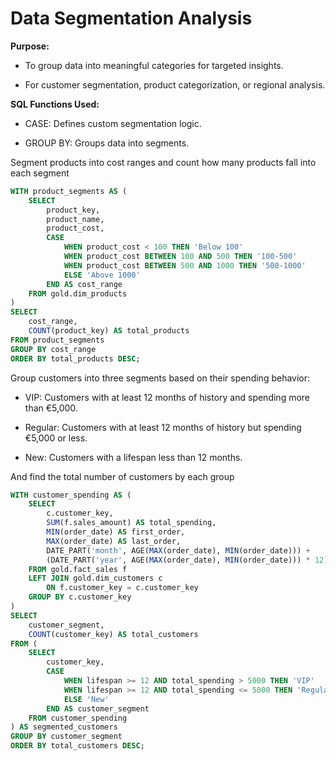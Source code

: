 # Data Segmentation Analysis

**Purpose:**

- To group data into meaningful categories for targeted insights.

- For customer segmentation, product categorization, or regional analysis.

**SQL Functions Used:**

- CASE: Defines custom segmentation logic.

- GROUP BY: Groups data into segments.

Segment products into cost ranges and count how many products fall into each segment
```sql
WITH product_segments AS (
    SELECT
        product_key,
        product_name,
        product_cost,
        CASE 
            WHEN product_cost < 100 THEN 'Below 100'
            WHEN product_cost BETWEEN 100 AND 500 THEN '100-500'
            WHEN product_cost BETWEEN 500 AND 1000 THEN '500-1000'
            ELSE 'Above 1000'
        END AS cost_range
    FROM gold.dim_products
)
SELECT 
    cost_range,
    COUNT(product_key) AS total_products
FROM product_segments
GROUP BY cost_range
ORDER BY total_products DESC;
```
Group customers into three segments based on their spending behavior:

- VIP: Customers with at least 12 months of history and spending more than €5,000.

- Regular: Customers with at least 12 months of history but spending €5,000 or less.

- New: Customers with a lifespan less than 12 months.

And find the total number of customers by each group
```sql
WITH customer_spending AS (
    SELECT
        c.customer_key,
        SUM(f.sales_amount) AS total_spending,
        MIN(order_date) AS first_order,
        MAX(order_date) AS last_order,
        DATE_PART('month', AGE(MAX(order_date), MIN(order_date))) +
        (DATE_PART('year', AGE(MAX(order_date), MIN(order_date))) * 12) AS lifespan
    FROM gold.fact_sales f
    LEFT JOIN gold.dim_customers c
        ON f.customer_key = c.customer_key
    GROUP BY c.customer_key
)
SELECT 
    customer_segment,
    COUNT(customer_key) AS total_customers
FROM (
    SELECT 
        customer_key,
        CASE 
            WHEN lifespan >= 12 AND total_spending > 5000 THEN 'VIP'
            WHEN lifespan >= 12 AND total_spending <= 5000 THEN 'Regular'
            ELSE 'New'
        END AS customer_segment
    FROM customer_spending
) AS segmented_customers
GROUP BY customer_segment
ORDER BY total_customers DESC;
```
